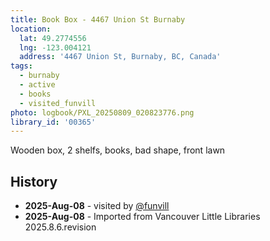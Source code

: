 ```yaml
---
title: Book Box - 4467 Union St Burnaby
location:
  lat: 49.2774556
  lng: -123.004121
  address: '4467 Union St, Burnaby, BC, Canada'
tags:
  - burnaby
  - active
  - books
  - visited_funvill
photo: logbook/PXL_20250809_020823776.png
library_id: '00365'
---
```


Wooden box, 2 shelfs, books, bad shape, front lawn

## History

- **2025-Aug-08** - visited by [@funvill](https://blog.abluestar.com)
- **2025-Aug-08** - Imported from Vancouver Little Libraries 2025.8.6.revision
